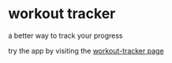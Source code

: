 # workout tracker
a better way to track your progress

try the app by visiting the [workout-tracker page](https://mitchell-conrad-20.github.io/workout-tracker/)
